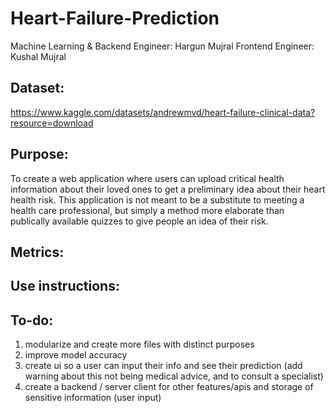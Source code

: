 # Heart-Failure-Prediction

Machine Learning & Backend Engineer: Hargun Mujral
Frontend Engineer: Kushal Mujral

## Dataset: 

https://www.kaggle.com/datasets/andrewmvd/heart-failure-clinical-data?resource=download

## Purpose:

To create a web application where users can upload critical health information about 
their loved ones to get a preliminary idea about their heart health risk. This
application is not meant to be a substitute to meeting a health care professional,
but simply a method more elaborate than publically available quizzes to give people
an idea of their risk. 

## Metrics:

## Use instructions:

## To-do:

1. modularize and create more files with distinct purposes
2. improve model accuracy 
3. create ui so a user can input their info and see their prediction (add warning about this not being medical advice, and to consult a specialist)
4. create a backend / server client for other features/apis and storage of sensitive information (user input)
